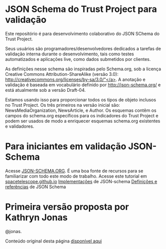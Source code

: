 # JSON Schema do Trust Project para validação
Este repositório é para desenvolvimento colaborativo do JSON SChema do Trust Project. 

Seus usuários são programadores/desenvolvedores dedicados a tarefas de validação interna durante o desenvolvimento, tais como testes automatizados e aplicações live, como dados submetidos por clientes. 

As definições nesse schema são inspiradas pelo Schema.org, sob a licença Creative Commons Attribution-ShareAlike (versão 3.0): <a href="http://creativecommons.org/licenses/by-sa/3.0/">http://creativecommons.org/licenses/by-sa/3.0/"</a>. A anotação e validação é baseada em vocabulário definido por <a href="http://json-schema.org/">http://json-schema.org/</a> e está atualmente sob a versão Draft-04.

Estamos usando isso para proporcionar todos os tipos de objeto inclusos no Trust Project. Os três primeiros na versão inicial são: NewsMediaOrganization, NewsArticle, e Author. Os esquemas contêm os campos do schema.org específicos para os indicadores do Trust Project e podem ser usados de modo a enriquecer esquemas schema.org existentes e validadores.

# Para iniciantes em validação JSON-Schema

Acesse <a href="http://json-schema.org/">JSON-SCHEMA.ORG</a>. É uma boa fonte de recursos para se familiarizar com todo este modo de trabalho.
Acesse este tutorial em <a href="https://spacetelescope.github.io/understanding-json-schema/">spacetelescope.github.io</a>
<a href="http://json-schema.org/implementations.html">Implementações</a> de JSON-schema 
<a href="https://cswr.github.io/JsonSchema/spec/definitions_references/">Definições e referências</a> de JSON Schema

# Primeira versão proposta por  Kathryn Jonas

@jonas.

Conteúdo original desta página <a href="https://github.com/TheTrustProjectCode/Trust-Project-Schema.org-Markup-Examples-2017/tree/master/Validation-JSON-schema">disponível aqui</a>
